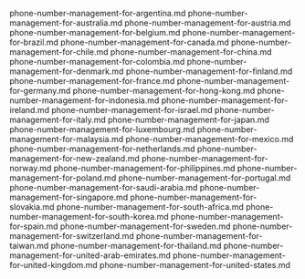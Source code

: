 phone-number-management-for-argentina.md
phone-number-management-for-australia.md
phone-number-management-for-austria.md
phone-number-management-for-belgium.md
phone-number-management-for-brazil.md
phone-number-management-for-canada.md
phone-number-management-for-chile.md
phone-number-management-for-china.md
phone-number-management-for-colombia.md
phone-number-management-for-denmark.md
phone-number-management-for-finland.md
phone-number-management-for-france.md
phone-number-management-for-germany.md
phone-number-management-for-hong-kong.md
phone-number-management-for-indonesia.md
phone-number-management-for-ireland.md
phone-number-management-for-israel.md
phone-number-management-for-italy.md
phone-number-management-for-japan.md
phone-number-management-for-luxembourg.md
phone-number-management-for-malaysia.md
phone-number-management-for-mexico.md
phone-number-management-for-netherlands.md
phone-number-management-for-new-zealand.md
phone-number-management-for-norway.md
phone-number-management-for-philippines.md
phone-number-management-for-poland.md
phone-number-management-for-portugal.md
phone-number-management-for-saudi-arabia.md
phone-number-management-for-singapore.md
phone-number-management-for-slovakia.md
phone-number-management-for-south-africa.md
phone-number-management-for-south-korea.md
phone-number-management-for-spain.md
phone-number-management-for-sweden.md
phone-number-management-for-switzerland.md
phone-number-management-for-taiwan.md
phone-number-management-for-thailand.md
phone-number-management-for-united-arab-emirates.md
phone-number-management-for-united-kingdom.md
phone-number-management-for-united-states.md